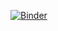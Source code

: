 [![Binder](https://mybinder.org/badge_logo.svg)](https://mybinder.org/v2/gh/GergelySiposEGI/BinderTest/master)
